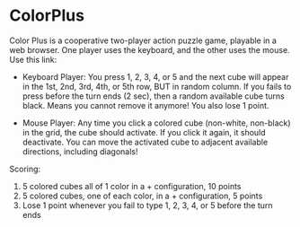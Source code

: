 # ColorPlus

Color Plus is a cooperative two-player action puzzle game, playable in a web browser. One player uses the keyboard, and the other uses the mouse. Use this link: 

- Keyboard Player: 
  You press 1, 2, 3, 4, or 5 and the next cube will appear in the 1st, 2nd, 3rd, 4th, or 5th row, BUT in random column.
  If you fails to press before the turn ends (2 sec), then a random available cube turns black. Means you cannot remove it anymore! You also lose 1 point.
  
- Mouse Player:
  Any time you click a colored cube (non-white, non-black) in the grid, the cube should activate.
  If you click it again, it should deactivate.
  You can move the activated cube to adjacent available directions, including diagonals!

Scoring: 
1) 5 colored cubes all of 1 color in a + configuration, 10 points
2) 5 colored cubes, one of each color, in a + configuration, 5 points
3) Lose 1 point whenever you fail to type 1, 2, 3, 4, or 5 before the turn ends
